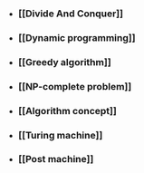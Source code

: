 - ### [[Divide And Conquer]]
- ### [[Dynamic programming]]
- ### [[Greedy algorithm]]
- ### [[NP-complete problem]]
- ### [[Algorithm concept]]
- ### [[Turing machine]]
- ### [[Post machine]]